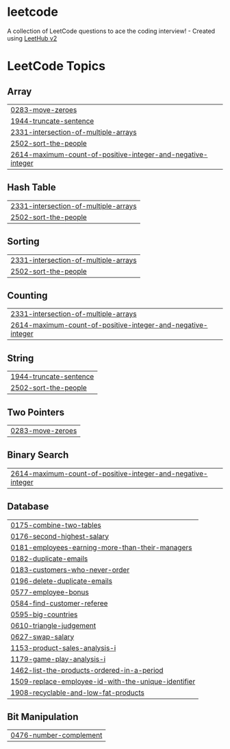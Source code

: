 # leetcode
A collection of LeetCode questions to ace the coding interview! - Created using [LeetHub v2](https://github.com/arunbhardwaj/LeetHub-2.0)

<!---LeetCode Topics Start-->
# LeetCode Topics
## Array
|  |
| ------- |
| [0283-move-zeroes](https://github.com/Afthashkhalid/leetcode/tree/master/0283-move-zeroes) |
| [1944-truncate-sentence](https://github.com/Afthashkhalid/leetcode/tree/master/1944-truncate-sentence) |
| [2331-intersection-of-multiple-arrays](https://github.com/Afthashkhalid/leetcode/tree/master/2331-intersection-of-multiple-arrays) |
| [2502-sort-the-people](https://github.com/Afthashkhalid/leetcode/tree/master/2502-sort-the-people) |
| [2614-maximum-count-of-positive-integer-and-negative-integer](https://github.com/Afthashkhalid/leetcode/tree/master/2614-maximum-count-of-positive-integer-and-negative-integer) |
## Hash Table
|  |
| ------- |
| [2331-intersection-of-multiple-arrays](https://github.com/Afthashkhalid/leetcode/tree/master/2331-intersection-of-multiple-arrays) |
| [2502-sort-the-people](https://github.com/Afthashkhalid/leetcode/tree/master/2502-sort-the-people) |
## Sorting
|  |
| ------- |
| [2331-intersection-of-multiple-arrays](https://github.com/Afthashkhalid/leetcode/tree/master/2331-intersection-of-multiple-arrays) |
| [2502-sort-the-people](https://github.com/Afthashkhalid/leetcode/tree/master/2502-sort-the-people) |
## Counting
|  |
| ------- |
| [2331-intersection-of-multiple-arrays](https://github.com/Afthashkhalid/leetcode/tree/master/2331-intersection-of-multiple-arrays) |
| [2614-maximum-count-of-positive-integer-and-negative-integer](https://github.com/Afthashkhalid/leetcode/tree/master/2614-maximum-count-of-positive-integer-and-negative-integer) |
## String
|  |
| ------- |
| [1944-truncate-sentence](https://github.com/Afthashkhalid/leetcode/tree/master/1944-truncate-sentence) |
| [2502-sort-the-people](https://github.com/Afthashkhalid/leetcode/tree/master/2502-sort-the-people) |
## Two Pointers
|  |
| ------- |
| [0283-move-zeroes](https://github.com/Afthashkhalid/leetcode/tree/master/0283-move-zeroes) |
## Binary Search
|  |
| ------- |
| [2614-maximum-count-of-positive-integer-and-negative-integer](https://github.com/Afthashkhalid/leetcode/tree/master/2614-maximum-count-of-positive-integer-and-negative-integer) |
## Database
|  |
| ------- |
| [0175-combine-two-tables](https://github.com/Afthashkhalid/leetcode/tree/master/0175-combine-two-tables) |
| [0176-second-highest-salary](https://github.com/Afthashkhalid/leetcode/tree/master/0176-second-highest-salary) |
| [0181-employees-earning-more-than-their-managers](https://github.com/Afthashkhalid/leetcode/tree/master/0181-employees-earning-more-than-their-managers) |
| [0182-duplicate-emails](https://github.com/Afthashkhalid/leetcode/tree/master/0182-duplicate-emails) |
| [0183-customers-who-never-order](https://github.com/Afthashkhalid/leetcode/tree/master/0183-customers-who-never-order) |
| [0196-delete-duplicate-emails](https://github.com/Afthashkhalid/leetcode/tree/master/0196-delete-duplicate-emails) |
| [0577-employee-bonus](https://github.com/Afthashkhalid/leetcode/tree/master/0577-employee-bonus) |
| [0584-find-customer-referee](https://github.com/Afthashkhalid/leetcode/tree/master/0584-find-customer-referee) |
| [0595-big-countries](https://github.com/Afthashkhalid/leetcode/tree/master/0595-big-countries) |
| [0610-triangle-judgement](https://github.com/Afthashkhalid/leetcode/tree/master/0610-triangle-judgement) |
| [0627-swap-salary](https://github.com/Afthashkhalid/leetcode/tree/master/0627-swap-salary) |
| [1153-product-sales-analysis-i](https://github.com/Afthashkhalid/leetcode/tree/master/1153-product-sales-analysis-i) |
| [1179-game-play-analysis-i](https://github.com/Afthashkhalid/leetcode/tree/master/1179-game-play-analysis-i) |
| [1462-list-the-products-ordered-in-a-period](https://github.com/Afthashkhalid/leetcode/tree/master/1462-list-the-products-ordered-in-a-period) |
| [1509-replace-employee-id-with-the-unique-identifier](https://github.com/Afthashkhalid/leetcode/tree/master/1509-replace-employee-id-with-the-unique-identifier) |
| [1908-recyclable-and-low-fat-products](https://github.com/Afthashkhalid/leetcode/tree/master/1908-recyclable-and-low-fat-products) |
## Bit Manipulation
|  |
| ------- |
| [0476-number-complement](https://github.com/Afthashkhalid/leetcode/tree/master/0476-number-complement) |
<!---LeetCode Topics End-->